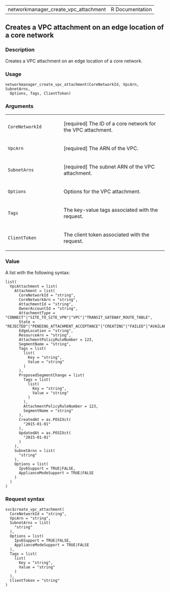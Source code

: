 <table style="width: 100%;">
<tbody>
<tr class="odd">
<td>networkmanager_create_vpc_attachment</td>
<td style="text-align: right;">R Documentation</td>
</tr>
</tbody>
</table>

## Creates a VPC attachment on an edge location of a core network

### Description

Creates a VPC attachment on an edge location of a core network.

### Usage

    networkmanager_create_vpc_attachment(CoreNetworkId, VpcArn, SubnetArns,
      Options, Tags, ClientToken)

### Arguments

<table>
<colgroup>
<col style="width: 35%" />
<col style="width: 65%" />
</colgroup>
<tbody>
<tr class="odd">
<td><code
id="networkmanager_create_vpc_attachment_:_CoreNetworkId">CoreNetworkId</code></td>
<td><p>[required] The ID of a core network for the VPC
attachment.</p></td>
</tr>
<tr class="even">
<td><code
id="networkmanager_create_vpc_attachment_:_VpcArn">VpcArn</code></td>
<td><p>[required] The ARN of the VPC.</p></td>
</tr>
<tr class="odd">
<td><code
id="networkmanager_create_vpc_attachment_:_SubnetArns">SubnetArns</code></td>
<td><p>[required] The subnet ARN of the VPC attachment.</p></td>
</tr>
<tr class="even">
<td><code
id="networkmanager_create_vpc_attachment_:_Options">Options</code></td>
<td><p>Options for the VPC attachment.</p></td>
</tr>
<tr class="odd">
<td><code
id="networkmanager_create_vpc_attachment_:_Tags">Tags</code></td>
<td><p>The key-value tags associated with the request.</p></td>
</tr>
<tr class="even">
<td><code
id="networkmanager_create_vpc_attachment_:_ClientToken">ClientToken</code></td>
<td><p>The client token associated with the request.</p></td>
</tr>
</tbody>
</table>

### Value

A list with the following syntax:

    list(
      VpcAttachment = list(
        Attachment = list(
          CoreNetworkId = "string",
          CoreNetworkArn = "string",
          AttachmentId = "string",
          OwnerAccountId = "string",
          AttachmentType = "CONNECT"|"SITE_TO_SITE_VPN"|"VPC"|"TRANSIT_GATEWAY_ROUTE_TABLE",
          State = "REJECTED"|"PENDING_ATTACHMENT_ACCEPTANCE"|"CREATING"|"FAILED"|"AVAILABLE"|"UPDATING"|"PENDING_NETWORK_UPDATE"|"PENDING_TAG_ACCEPTANCE"|"DELETING",
          EdgeLocation = "string",
          ResourceArn = "string",
          AttachmentPolicyRuleNumber = 123,
          SegmentName = "string",
          Tags = list(
            list(
              Key = "string",
              Value = "string"
            )
          ),
          ProposedSegmentChange = list(
            Tags = list(
              list(
                Key = "string",
                Value = "string"
              )
            ),
            AttachmentPolicyRuleNumber = 123,
            SegmentName = "string"
          ),
          CreatedAt = as.POSIXct(
            "2015-01-01"
          ),
          UpdatedAt = as.POSIXct(
            "2015-01-01"
          )
        ),
        SubnetArns = list(
          "string"
        ),
        Options = list(
          Ipv6Support = TRUE|FALSE,
          ApplianceModeSupport = TRUE|FALSE
        )
      )
    )

### Request syntax

    svc$create_vpc_attachment(
      CoreNetworkId = "string",
      VpcArn = "string",
      SubnetArns = list(
        "string"
      ),
      Options = list(
        Ipv6Support = TRUE|FALSE,
        ApplianceModeSupport = TRUE|FALSE
      ),
      Tags = list(
        list(
          Key = "string",
          Value = "string"
        )
      ),
      ClientToken = "string"
    )
